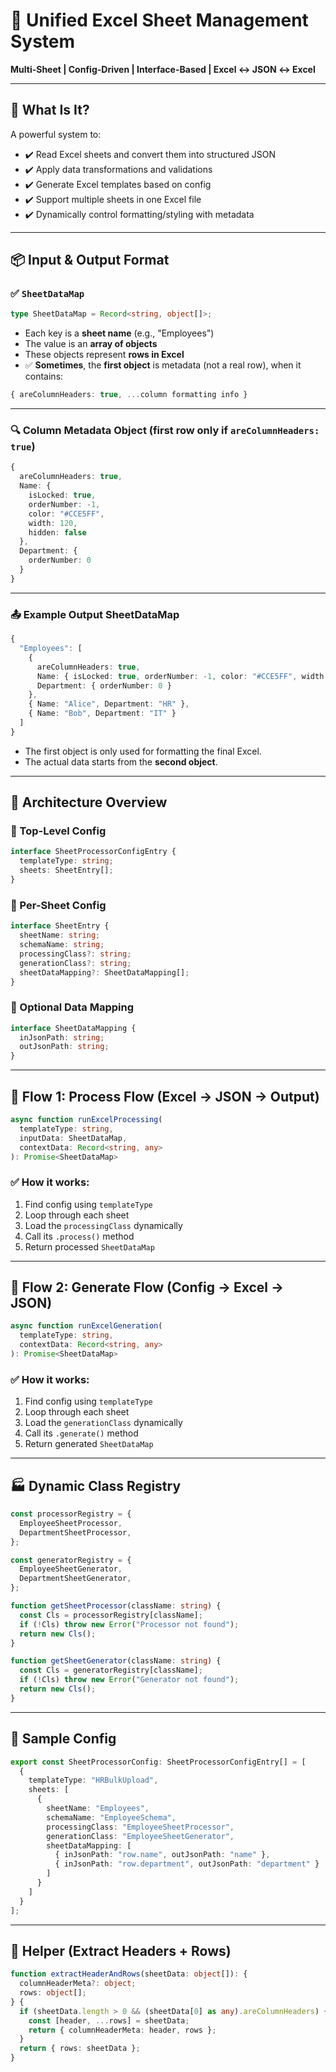 # 🧩 Unified Excel Sheet Management System  
**Multi-Sheet | Config-Driven | Interface-Based | Excel ↔ JSON ↔ Excel**

---

## 🎯 What Is It?

A powerful system to:

- ✔️ Read Excel sheets and convert them into structured JSON
- ✔️ Apply data transformations and validations
- ✔️ Generate Excel templates based on config
- ✔️ Support multiple sheets in one Excel file
- ✔️ Dynamically control formatting/styling with metadata

---

## 📦 Input & Output Format

### ✅ `SheetDataMap`

```ts
type SheetDataMap = Record<string, object[]>;
```

- Each key is a **sheet name** (e.g., "Employees")
- The value is an **array of objects**
- These objects represent **rows in Excel**
- ✅ **Sometimes**, the **first object** is metadata (not a real row), when it contains:
  
```ts
{ areColumnHeaders: true, ...column formatting info }
```

---

### 🔍 Column Metadata Object (first row only if `areColumnHeaders: true`)

```ts
{
  areColumnHeaders: true,
  Name: {
    isLocked: true,
    orderNumber: -1,
    color: "#CCE5FF",
    width: 120,
    hidden: false
  },
  Department: {
    orderNumber: 0
  }
}
```

---

### 📤 Example Output SheetDataMap

```ts
{
  "Employees": [
    {
      areColumnHeaders: true,
      Name: { isLocked: true, orderNumber: -1, color: "#CCE5FF", width: 120 },
      Department: { orderNumber: 0 }
    },
    { Name: "Alice", Department: "HR" },
    { Name: "Bob", Department: "IT" }
  ]
}
```

- The first object is only used for formatting the final Excel.
- The actual data starts from the **second object**.

---

## 🧠 Architecture Overview

### 🔹 Top-Level Config

```ts
interface SheetProcessorConfigEntry {
  templateType: string;
  sheets: SheetEntry[];
}
```

### 🔸 Per-Sheet Config

```ts
interface SheetEntry {
  sheetName: string;
  schemaName: string;
  processingClass?: string;
  generationClass?: string;
  sheetDataMapping?: SheetDataMapping[];
}
```

### 🔹 Optional Data Mapping

```ts
interface SheetDataMapping {
  inJsonPath: string;
  outJsonPath: string;
}
```

---

## 🔁 Flow 1: Process Flow (Excel → JSON → Output)

```ts
async function runExcelProcessing(
  templateType: string,
  inputData: SheetDataMap,
  contextData: Record<string, any>
): Promise<SheetDataMap>
```

### ✅ How it works:

1. Find config using `templateType`
2. Loop through each sheet
3. Load the `processingClass` dynamically
4. Call its `.process()` method
5. Return processed `SheetDataMap`

---

## 🔁 Flow 2: Generate Flow (Config → Excel → JSON)

```ts
async function runExcelGeneration(
  templateType: string,
  contextData: Record<string, any>
): Promise<SheetDataMap>
```

### ✅ How it works:

1. Find config using `templateType`
2. Loop through each sheet
3. Load the `generationClass` dynamically
4. Call its `.generate()` method
5. Return generated `SheetDataMap`

---

## 🏭 Dynamic Class Registry

```ts
const processorRegistry = {
  EmployeeSheetProcessor,
  DepartmentSheetProcessor,
};

const generatorRegistry = {
  EmployeeSheetGenerator,
  DepartmentSheetGenerator,
};

function getSheetProcessor(className: string) {
  const Cls = processorRegistry[className];
  if (!Cls) throw new Error("Processor not found");
  return new Cls();
}

function getSheetGenerator(className: string) {
  const Cls = generatorRegistry[className];
  if (!Cls) throw new Error("Generator not found");
  return new Cls();
}
```

---

## 🧪 Sample Config

```ts
export const SheetProcessorConfig: SheetProcessorConfigEntry[] = [
  {
    templateType: "HRBulkUpload",
    sheets: [
      {
        sheetName: "Employees",
        schemaName: "EmployeeSchema",
        processingClass: "EmployeeSheetProcessor",
        generationClass: "EmployeeSheetGenerator",
        sheetDataMapping: [
          { inJsonPath: "row.name", outJsonPath: "name" },
          { inJsonPath: "row.department", outJsonPath: "department" }
        ]
      }
    ]
  }
];
```

---

## 🧰 Helper (Extract Headers + Rows)

```ts
function extractHeaderAndRows(sheetData: object[]): {
  columnHeaderMeta?: object;
  rows: object[];
} {
  if (sheetData.length > 0 && (sheetData[0] as any).areColumnHeaders) {
    const [header, ...rows] = sheetData;
    return { columnHeaderMeta: header, rows };
  }
  return { rows: sheetData };
}
```
